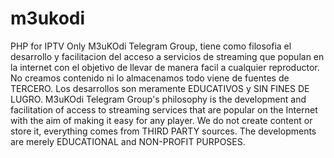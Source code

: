 # m3ukodi
PHP for IPTV Only
M3uKOdi Telegram Group, tiene como filosofia el desarrollo y facilitacion del acceso a servicios de streaming que populan en la internet con el objetivo de llevar de manera facil a cualquier reproductor. No creamos contenido ni lo almacenamos todo viene de fuentes de TERCERO. Los desarrollos son meramente EDUCATIVOS y SIN FINES DE LUGRO.
M3uKOdi Telegram Group's philosophy is the development and facilitation of access to streaming services that are popular on the Internet with the aim of making it easy for any player. We do not create content or store it, everything comes from THIRD PARTY sources. The developments are merely EDUCATIONAL and NON-PROFIT PURPOSES.
